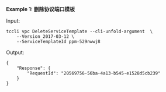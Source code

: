 **Example 1: 删除协议端口模板**



Input: 

```
tccli vpc DeleteServiceTemplate --cli-unfold-argument  \
    --Version 2017-03-12 \
    --ServiceTemplateId ppm-529nwwj8
```

Output: 
```
{
    "Response": {
        "RequestId": "20569756-56ba-4a13-b545-e1528d5cb239"
    }
}
```

